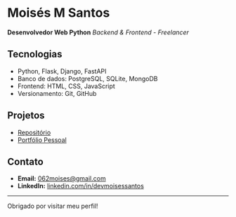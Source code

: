 # Moisés M Santos

**Desenvolvedor Web Python** *Backend & Frontend - Freelancer*

## Tecnologias
- Python, Flask, Django, FastAPI
- Banco de dados: PostgreSQL, SQLite, MongoDB
- Frontend: HTML, CSS, JavaScript
- Versionamento: Git, GitHub

## Projetos
- [Repositório](https://github.com/devmoisessantos/)
- [Portfólio Pessoal](None)

## Contato
- **Email:** 062moises@gmail.com
- **LinkedIn:** [linkedin.com/in/devmoisessantos](https://linkedin.com/in/devmoisessantos)

---

Obrigado por visitar meu perfil!
